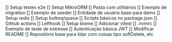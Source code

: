 [] Setup testes e2e
[] Setup MikroORM
[] Pasta com utilitários
[] Exemplo de migration
[] Exemplo de seeder
[] Entidade de usuário base para demo
[] Setup redis
[] Setup bullmq/queue
[] Scripts básicos no package.json
[] Github actions
[] Lefthook
[] Setup biome
[] Adicionar vitest
[] .nvmrc
[] Exemplo de teste de estresse
[] Autenticação básica JWT
[] Modificar README
[] Repositório base para lidar com coisas tipo softDelete, etc
